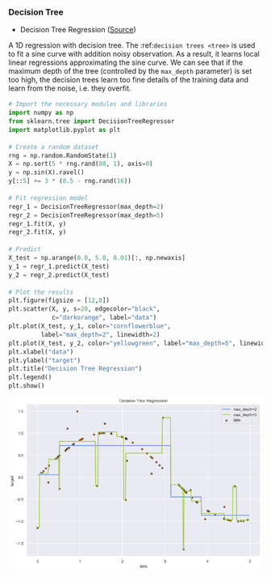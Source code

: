 

### Decision Tree 

- Decision Tree Regression ([Source](https://github.com/teachmex/scikit-learn/blob/master/examples/tree/plot_tree_regression.py))

A 1D regression with decision tree.
The :ref:`decision trees <tree>` is
used to fit a sine curve with addition noisy observation. As a result, it
learns local linear regressions approximating the sine curve.
We can see that if the maximum depth of the tree (controlled by the
`max_depth` parameter) is set too high, the decision trees learn too fine
details of the training data and learn from the noise, i.e. they overfit.


```python
# Import the necessary modules and libraries
import numpy as np
from sklearn.tree import DecisionTreeRegressor
import matplotlib.pyplot as plt

# Create a random dataset
rng = np.random.RandomState(1)
X = np.sort(5 * rng.rand(80, 1), axis=0)
y = np.sin(X).ravel()
y[::5] += 3 * (0.5 - rng.rand(16))

# Fit regression model
regr_1 = DecisionTreeRegressor(max_depth=2)
regr_2 = DecisionTreeRegressor(max_depth=5)
regr_1.fit(X, y)
regr_2.fit(X, y)

# Predict
X_test = np.arange(0.0, 5.0, 0.01)[:, np.newaxis]
y_1 = regr_1.predict(X_test)
y_2 = regr_2.predict(X_test)

# Plot the results
plt.figure(figsize = [12,8])
plt.scatter(X, y, s=20, edgecolor="black",
            c="darkorange", label="data")
plt.plot(X_test, y_1, color="cornflowerblue",
         label="max_depth=2", linewidth=2)
plt.plot(X_test, y_2, color="yellowgreen", label="max_depth=5", linewidth=2)
plt.xlabel("data")
plt.ylabel("target")
plt.title("Decision Tree Regression")
plt.legend()
plt.show()
```


![png](output_20_0.png)